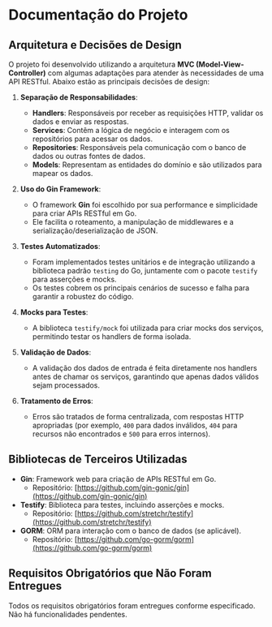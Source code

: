 # Documentação do Projeto

## Arquitetura e Decisões de Design

O projeto foi desenvolvido utilizando a arquitetura **MVC (Model-View-Controller)** com algumas adaptações para atender às necessidades de uma API RESTful. Abaixo estão as principais decisões de design:

1. **Separação de Responsabilidades**:
   - **Handlers**: Responsáveis por receber as requisições HTTP, validar os dados e enviar as respostas.
   - **Services**: Contêm a lógica de negócio e interagem com os repositórios para acessar os dados.
   - **Repositories**: Responsáveis pela comunicação com o banco de dados ou outras fontes de dados.
   - **Models**: Representam as entidades do domínio e são utilizados para mapear os dados.

2. **Uso do Gin Framework**:
   - O framework **Gin** foi escolhido por sua performance e simplicidade para criar APIs RESTful em Go.
   - Ele facilita o roteamento, a manipulação de middlewares e a serialização/deserialização de JSON.

3. **Testes Automatizados**:
   - Foram implementados testes unitários e de integração utilizando a biblioteca padrão `testing` do Go, juntamente com o pacote `testify` para asserções e mocks.
   - Os testes cobrem os principais cenários de sucesso e falha para garantir a robustez do código.

4. **Mocks para Testes**:
   - A biblioteca `testify/mock` foi utilizada para criar mocks dos serviços, permitindo testar os handlers de forma isolada.

5. **Validação de Dados**:
   - A validação dos dados de entrada é feita diretamente nos handlers antes de chamar os serviços, garantindo que apenas dados válidos sejam processados.

6. **Tratamento de Erros**:
   - Erros são tratados de forma centralizada, com respostas HTTP apropriadas (por exemplo, `400` para dados inválidos, `404` para recursos não encontrados e `500` para erros internos).

## Bibliotecas de Terceiros Utilizadas

- **Gin**: Framework web para criação de APIs RESTful em Go.
  - Repositório: [https://github.com/gin-gonic/gin](https://github.com/gin-gonic/gin)
- **Testify**: Biblioteca para testes, incluindo asserções e mocks.
  - Repositório: [https://github.com/stretchr/testify](https://github.com/stretchr/testify)
- **GORM**: ORM para interação com o banco de dados (se aplicável).
  - Repositório: [https://github.com/go-gorm/gorm](https://github.com/go-gorm/gorm)

## Requisitos Obrigatórios que Não Foram Entregues

Todos os requisitos obrigatórios foram entregues conforme especificado. Não há funcionalidades pendentes.